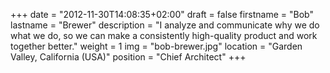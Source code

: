 +++
date = "2012-11-30T14:08:35+02:00"
draft = false
firstname = "Bob"
lastname = "Brewer"
description = "I analyze and communicate why we do what we do, so we can make a consistently high-quality product and work together better."
weight = 1
img = "bob-brewer.jpg"
location = "Garden Valley, California (USA)"
position = "Chief Architect"
+++
